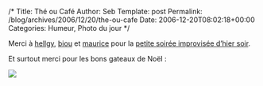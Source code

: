/*
 Title: Thé ou Café
 Author: Seb
 Template: post
 Permalink: /blog/archives/2006/12/20/the-ou-cafe
 Date: 2006-12-20T08:02:18+00:00
 Categories: Humeur, Photo du jour
*/
<p>Merci à <a href="http://weblog.readisdead.net/">hellgy</a>, <a href="http://www.vanschklift.com/blog">biou</a> et <a href="http://www.svay.com">maurice</a> pour la <a href="http://deadlybreakfast.blogspot.com/2006/12/th-ou-caf.html">petite soirée improvisée d&rsquo;hier soir</a>.</p>
<p>Et surtout merci pour les bons gateaux de Noël :</p>
<p><a href="http://flickr.com/photos/11523765@N00/327932837" title="Gateau de Noël HellGy"><img src="http://static.flickr.com/142/327932837_0080d5bc7b_d.jpg" /></a></p>

